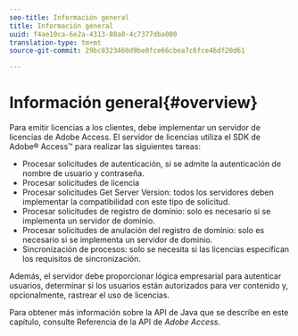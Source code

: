 ```yaml
---
seo-title: Información general
title: Información general
uuid: f4ae10ca-6e2a-4313-80a0-4c7377dba000
translation-type: tm+mt
source-git-commit: 29bc8323460d9be0fce66cbea7c6fce46df20d61

---
```



# Información general{#overview}

Para emitir licencias a los clientes, debe implementar un servidor de licencias de Adobe Access. El servidor de licencias utiliza el SDK de Adobe® Access™ para realizar las siguientes tareas:

* Procesar solicitudes de autenticación, si se admite la autenticación de nombre de usuario y contraseña.
* Procesar solicitudes de licencia
* Procesar solicitudes Get Server Version: todos los servidores deben implementar la compatibilidad con este tipo de solicitud.
* Procesar solicitudes de registro de dominio: solo es necesario si se implementa un servidor de dominio.
* Procesar solicitudes de anulación del registro de dominio: solo es necesario si se implementa un servidor de dominio.
* Sincronización de procesos: solo se necesita si las licencias especifican los requisitos de sincronización.

Además, el servidor debe proporcionar lógica empresarial para autenticar usuarios, determinar si los usuarios están autorizados para ver contenido y, opcionalmente, rastrear el uso de licencias.

Para obtener más información sobre la API de Java que se describe en este capítulo, consulte Referencia de la API de *Adobe Access*.

